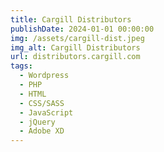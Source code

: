 ```yaml
---
title: Cargill Distributors
publishDate: 2024-01-01 00:00:00
img: /assets/cargill-dist.jpeg
img_alt: Cargill Distributors
url: distributors.cargill.com
tags:
  - Wordpress
  - PHP
  - HTML
  - CSS/SASS
  - JavaScript
  - jQuery
  - Adobe XD
---
```

